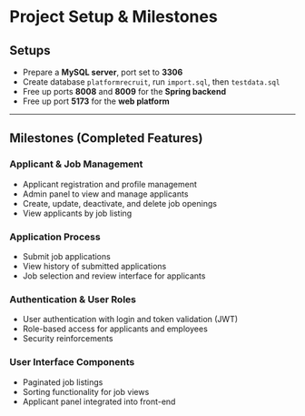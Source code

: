 # Project Setup & Milestones

## Setups
- Prepare a **MySQL server**, port set to **3306**
- Create database ```platformrecruit```, run ```import.sql```, then ```testdata.sql```
- Free up ports **8008** and **8009** for the **Spring backend**
- Free up port **5173** for the **web platform**
---

## Milestones (Completed Features)
### Applicant & Job Management
- Applicant registration and profile management
- Admin panel to view and manage applicants
- Create, update, deactivate, and delete job openings
- View applicants by job listing

### Application Process
- Submit job applications
- View history of submitted applications
- Job selection and review interface for applicants

### Authentication & User Roles
- User authentication with login and token validation (JWT)
- Role-based access for applicants and employees
- Security reinforcements

### User Interface Components
- Paginated job listings
- Sorting functionality for job views
- Applicant panel integrated into front-end
